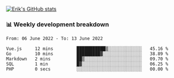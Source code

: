 [![Erik's GitHub stats](https://github-readme-stats.vercel.app/api?username=erik-petrov&theme=nightowl&show_icons=true)](https://github.com/anuraghazra/github-readme-stats)

### 📊 Weekly development breakdown
<!--START_SECTION:waka-->

```text
From: 06 June 2022 - To: 13 June 2022

Vue.js     12 mins         ███████████▒░░░░░░░░░░░░░   45.16 %
Go         10 mins         █████████▓░░░░░░░░░░░░░░░   38.89 %
Markdown   2 mins          ██▒░░░░░░░░░░░░░░░░░░░░░░   09.70 %
SQL        1 min           █▓░░░░░░░░░░░░░░░░░░░░░░░   06.25 %
PHP        0 secs          ░░░░░░░░░░░░░░░░░░░░░░░░░   00.00 %
```

<!--END_SECTION:waka-->

